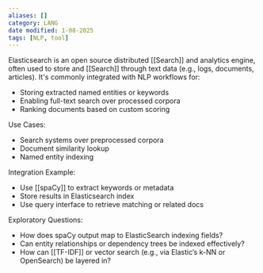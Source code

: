 ```yaml
---
aliases: []
category: LANG
date modified: 1-08-2025
tags: [NLP, tool]
---
```

Elasticsearch is an open source distributed [[Search]] and analytics engine, often used to store and [[Search]] through text data (e.g., logs, documents, articles). It's commonly integrated with NLP workflows for:

 - Storing extracted named entities or keywords
 - Enabling full-text search over processed corpora
 - Ranking documents based on custom scoring

Use Cases:

 - Search systems over preprocessed corpora
 - Document similarity lookup
 - Named entity indexing

Integration Example:

 - Use [[spaCy]] to extract keywords or metadata
 - Store results in Elasticsearch index
 - Use query interface to retrieve matching or related docs

Exploratory Questions:

 - How does spaCy output map to ElasticSearch indexing fields?
 - Can entity relationships or dependency trees be indexed effectively?
 - How can [[TF-IDF]] or vector search (e.g., via Elastic’s k-NN or OpenSearch) be layered in?